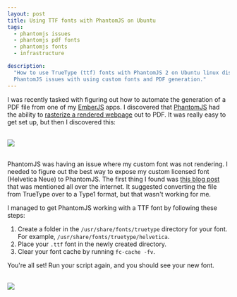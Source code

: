 ```yaml
---
layout: post
title: Using TTF fonts with PhantomJS on Ubuntu
tags:
  - phantomjs issues
  - phantomjs pdf fonts
  - phantomjs fonts
  - infrastructure

description:
  "How to use TrueType (ttf) fonts with PhantomJS 2 on Ubuntu linux distributions. This article describes how to fix
  PhantomJS issues with using custom fonts and PDF generation."
---
```


I was recently tasked with figuring out how to automate the generation of a PDF file from one of my
[EmberJS](http://emberjs.com/) apps. I discovered that [PhantomJS](http://phantomjs.org/) had the ability to
[rasterize a rendered webpage](http://phantomjs.org/screen-capture.html) out to PDF. It was really easy to get set up,
but then I discovered this:

<br/>
<div class="center">
	 <img src="{{ site.base_url }}/{% ministamp _images/posts/2016/08/ugly_font.png assets/images/posts/2016/08/ugly_font.png %}">
</div>
<br/>

PhantomJS was having an issue where my custom font was not rendering. I needed to figure out the best way to expose my
custom licensed font (Helvetica Neue) to PhantomJS. The first thing I found was
[this blog post](https://medium.com/@stockholmux/besting-phantomjs-font-problems-ee22795f5c0b) that was mentioned all
over the internet. It suggested converting the file from TrueType over to a Type1 format, but that wasn't working for
me.

I managed to get PhantomJS working with a TTF font by following these steps:

1. Create a folder in the `/usr/share/fonts/truetype` directory for your font. For example,
   `/usr/share/fonts/truetype/helvetica`.
2. Place your `.ttf` font in the newly created directory.
3. Clear your font cache by running `fc-cache -fv`.

You're all set! Run your script again, and you should see your new font.

<br/>
<div class="center">
	 <img src="{{ site.base_url }}/{% ministamp _images/posts/2016/08/nice_font.png assets/images/posts/2016/08/nice_font.png %}">
</div>
